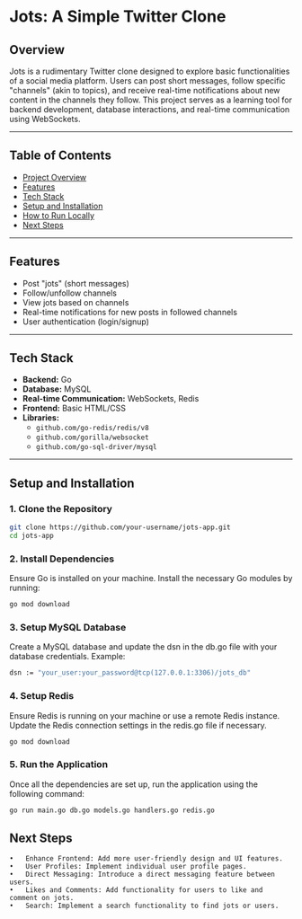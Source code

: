 # **Jots: A Simple Twitter Clone**

## **Overview**
Jots is a rudimentary Twitter clone designed to explore basic functionalities of a social media platform. Users can post short messages, follow specific "channels" (akin to topics), and receive real-time notifications about new content in the channels they follow. This project serves as a learning tool for backend development, database interactions, and real-time communication using WebSockets.

---

## **Table of Contents**
- [Project Overview](#overview)
- [Features](#features)
- [Tech Stack](#tech-stack)
- [Setup and Installation](#setup-and-installation)
- [How to Run Locally](#how-to-run-locally)
- [Next Steps](#next-steps)

---

## **Features**
- Post "jots" (short messages)
- Follow/unfollow channels
- View jots based on channels
- Real-time notifications for new posts in followed channels
- User authentication (login/signup)

---

## **Tech Stack**
- **Backend:** Go
- **Database:** MySQL
- **Real-time Communication:** WebSockets, Redis
- **Frontend:** Basic HTML/CSS
- **Libraries:** 
  - `github.com/go-redis/redis/v8`
  - `github.com/gorilla/websocket`
  - `github.com/go-sql-driver/mysql`

---

## **Setup and Installation**

### **1. Clone the Repository**
```bash
git clone https://github.com/your-username/jots-app.git
cd jots-app
```
### **2. Install Dependencies**

Ensure Go is installed on your machine. Install the necessary Go modules by running:

```bash
go mod download
```

### **3. Setup MySQL Database**

Create a MySQL database and update the dsn in the db.go file with your database credentials. Example:

```bash
dsn := "your_user:your_password@tcp(127.0.0.1:3306)/jots_db"
```

### **4. Setup Redis**

Ensure Redis is running on your machine or use a remote Redis instance. Update the Redis connection settings in the redis.go file if necessary.

```bash
go mod download
```

### **5. Run the Application**

Once all the dependencies are set up, run the application using the following command:
```bash
go run main.go db.go models.go handlers.go redis.go
```

## **Next Steps**
	•	Enhance Frontend: Add more user-friendly design and UI features.
	•	User Profiles: Implement individual user profile pages.
	•	Direct Messaging: Introduce a direct messaging feature between users.
	•	Likes and Comments: Add functionality for users to like and comment on jots.
	•	Search: Implement a search functionality to find jots or users.
